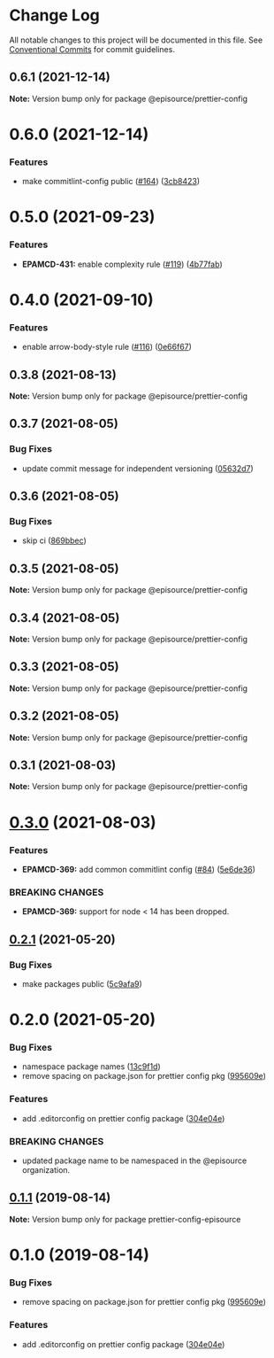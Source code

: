# Change Log

All notable changes to this project will be documented in this file.
See [Conventional Commits](https://conventionalcommits.org) for commit guidelines.

## 0.6.1 (2021-12-14)

**Note:** Version bump only for package @episource/prettier-config





# 0.6.0 (2021-12-14)


### Features

* make commitlint-config public ([#164](https://github.com/EpisourceLLC/ts-js-styleguide/issues/164)) ([3cb8423](https://github.com/EpisourceLLC/ts-js-styleguide/commit/3cb8423da220c54a82d9b359556aae22bf2594fd))





# 0.5.0 (2021-09-23)


### Features

* **EPAMCD-431:** enable complexity rule ([#119](https://github.com/EpisourceLLC/ts-js-styleguide/issues/119)) ([4b77fab](https://github.com/EpisourceLLC/ts-js-styleguide/commit/4b77fab892151559eaffe565d910b3ac0d0260f1))





# 0.4.0 (2021-09-10)


### Features

* enable arrow-body-style rule ([#116](https://github.com/EpisourceLLC/ts-js-styleguide/issues/116)) ([0e66f67](https://github.com/EpisourceLLC/ts-js-styleguide/commit/0e66f67506dd3fa017d83250e49c64649690703e))





## 0.3.8 (2021-08-13)

**Note:** Version bump only for package @episource/prettier-config





## 0.3.7 (2021-08-05)


### Bug Fixes

* update commit message for independent versioning ([05632d7](https://github.com/EpisourceLLC/ts-js-styleguide/commit/05632d765182a9181ec1d29d52bc14b1c101c8ac))





## 0.3.6 (2021-08-05)


### Bug Fixes

* skip ci ([869bbec](https://github.com/EpisourceLLC/ts-js-styleguide/commit/869bbec8ae0ca77acd7ec98eaa097fd640414931))





## 0.3.5 (2021-08-05)

**Note:** Version bump only for package @episource/prettier-config





## 0.3.4 (2021-08-05)

**Note:** Version bump only for package @episource/prettier-config





## 0.3.3 (2021-08-05)

**Note:** Version bump only for package @episource/prettier-config





## 0.3.2 (2021-08-05)

**Note:** Version bump only for package @episource/prettier-config





## 0.3.1 (2021-08-03)

**Note:** Version bump only for package @episource/prettier-config





# [0.3.0](https://github.com/EpisourceLLC/ts-js-styleguide/compare/@episource/prettier-config@0.2.1...@episource/prettier-config@0.3.0) (2021-08-03)


### Features

* **EPAMCD-369:** add common commitlint config ([#84](https://github.com/EpisourceLLC/ts-js-styleguide/issues/84)) ([5e6de36](https://github.com/EpisourceLLC/ts-js-styleguide/commit/5e6de36e31e9c65a338f78f851e1c27b4a2616b3))


### BREAKING CHANGES

* **EPAMCD-369:** support for node < 14 has been dropped.





## [0.2.1](https://github.com/EpisourceLLC/ts-js-styleguide/compare/@episource/prettier-config@0.2.0...@episource/prettier-config@0.2.1) (2021-05-20)


### Bug Fixes

* make packages public ([5c9afa9](https://github.com/EpisourceLLC/ts-js-styleguide/commit/5c9afa92ce5e3b86d86b95309ff7a2acfd007878))





# 0.2.0 (2021-05-20)


### Bug Fixes

* namespace package names ([13c9f1d](https://github.com/EpisourceLLC/ts-js-styleguide/commit/13c9f1dc1cc97bf3039d76a5bd2f3d0baa77ebaa))
* remove spacing on package.json for prettier config pkg ([995609e](https://github.com/EpisourceLLC/ts-js-styleguide/commit/995609e539b0ebe37d2cfe06494659e0bf7a9fbe))


### Features

* add .editorconfig on prettier config package ([304e04e](https://github.com/EpisourceLLC/ts-js-styleguide/commit/304e04eb29e029b761010a7df115d17b3b410988))


### BREAKING CHANGES

* updated package name to be namespaced in the @episource organization.





## [0.1.1](https://github.com/EpisourceLLC/ts-js-styleguide/compare/prettier-config-episource@0.1.0...prettier-config-episource@0.1.1) (2019-08-14)

**Note:** Version bump only for package prettier-config-episource





# 0.1.0 (2019-08-14)


### Bug Fixes

* remove spacing on package.json for prettier config pkg ([995609e](https://github.com/EpisourceLLC/ts-js-styleguide/commit/995609e))


### Features

* add .editorconfig on prettier config package ([304e04e](https://github.com/EpisourceLLC/ts-js-styleguide/commit/304e04e))
